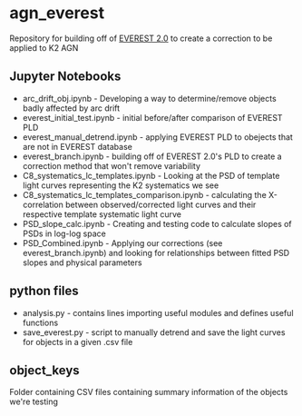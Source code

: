 # agn_everest
Repository for building off of [EVEREST 2.0](https://github.com/rodluger/everest) to create a correction to be applied to K2 AGN

## Jupyter Notebooks
* arc_drift_obj.ipynb - Developing a way to determine/remove objects badly affected by arc drift
* everest_initial_test.ipynb - initial before/after comparison of EVEREST PLD 
* everest_manual_detrend.ipynb - applying EVEREST PLD to obejects that are not in EVEREST database
* everest_branch.ipynb - building off of EVEREST 2.0's PLD to create a correction method that won't remove variability
* C8_systematics_lc_templates.ipynb - Looking at the PSD of template light curves representing the K2 systematics we see
* C8_systematics_lc_templates_comparison.ipynb - calculating the X-correlation between observed/corrected light curves and their respective template systematic light curve
* PSD_slope_calc.ipynb - Creating and testing code to calculate slopes of PSDs in log-log space
* PSD_Combined.ipynb - Applying our corrections (see everest_branch.ipynb) and looking for relationships between fitted PSD slopes and physical parameters


## python files
* analysis.py - contains lines importing useful modules and defines useful functions
* save_everest.py - script to manually detrend and save the light curves for objects in a given .csv file

## object_keys
Folder containing CSV files containing summary information of the objects we're testing
